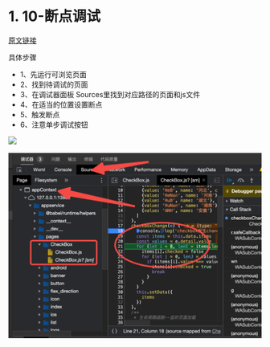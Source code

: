 # 1. 10-断点调试

[原文链接](https://blog.csdn.net/lichong951/article/details/125854541)

具体步骤

* 1、先运行可浏览页面
* 2、找到待调试的页面
* 3、在调试器面板 Sources里找到对应路径的页面和js文件
* 4、在适当的位置设置断点
* 5、触发断点
* 6、注意单步调试按钮

![](https://img-blog.csdnimg.cn/885b6fad3d9d4b05ac3e63a7dd81e843.gif)

![](pics/20220907212952916_1789743686.png)